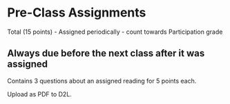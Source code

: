 # Pre-Class Assignments

Total (15 points) - Assigned periodically - count towards Participation grade

## Always due before the next class after it was assigned

Contains 3 questions about an assigned reading for 5 points each. 

Upload as PDF to D2L.